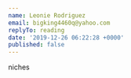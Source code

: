 ```yaml
---
name: Leonie Rodriguez
email: bigking4460q@yahoo.com
replyTo: reading
date: '2019-12-26 06:22:28 +0000'
published: false
---
```


niches